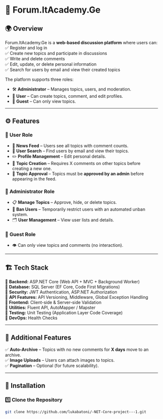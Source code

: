 # 📌 Forum.ItAcademy.Ge  

## 🌍 Overview  
Forum.ItAcademy.Ge is a **web-based discussion platform** where users can:  
✅ Register and log in  
✅ Create new topics and participate in discussions  
✅ Write and delete comments  
✅ Edit, update, or delete personal information  
✅ Search for users by email and view their created topics  

The platform supports three roles:  
- 🛠 **Administrator** – Manages topics, users, and moderation.  
- 👤 **User** – Can create topics, comment, and edit profiles.  
- 👀 **Guest** – Can only view topics.  

---

## ⚙️ Features  

### 🔹 **User Role**  
- 📢 **News Feed** – Users see all topics with comment counts.  
- 🔎 **User Search** – Find users by email and view their topics.  
- ✏️ **Profile Management** – Edit personal details.  
- 📝 **Topic Creation** – Requires X comments on other topics before creating a new one.  
- 🚦 **Topic Approval** – Topics must be **approved by an admin** before appearing in the feed.  

### 🔹 **Administrator Role**  
- 📋 **Manage Topics** – Approve, hide, or delete topics.  
- 🛑 **Ban Users** – Temporarily restrict users with an automated unban system.  
- 🗂 **User Management** – View user lists and details.  

### 🔹 **Guest Role**  
- 👁 Can only view topics and comments (no interaction).  

---

## 🏗 Tech Stack  

🔹 **Backend:** ASP.NET Core (Web API + MVC + Background Worker)  
🔹 **Database:** SQL Server (EF Core, Code First Migrations)  
🔹 **Security:** JWT Authentication, ASP.NET Authorization  
🔹 **API Features:** API Versioning, Middleware, Global Exception Handling  
🔹 **Frontend:** Client-side & Server-side Validation  
🔹 **Utilities:** Fluent API, AutoMapper / Mapster  
🔹 **Testing:** Unit Testing (Application Layer Code Coverage)  
🔹 **DevOps:** Health Checks  

---

## 📂 Additional Features  
✅ **Auto-Archive** – Topics with no new comments for **X days** move to an archive.  
✅ **Image Uploads** – Users can attach images to topics.  
✅ **Pagination** – Optional (for future scalability).  

---

## 🚀 Installation  

### 1️⃣ Clone the Repository  
```sh
git clone https://github.com/lukabatoni/-NET-Core-project---1.git
